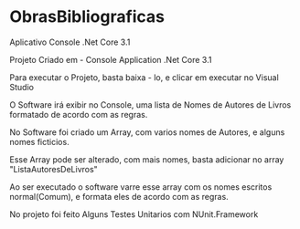 # ObrasBibliograficas
Aplicativo Console .Net Core 3.1

Projeto Criado em - Console Application .Net Core 3.1

Para executar o Projeto, basta baixa - lo, e clicar em executar no Visual Studio

O Software irá exibir no Console, uma lista de Nomes de Autores de Livros formatado de acordo com as regras.

No Software foi criado um Array, com varios nomes de Autores, e alguns nomes ficticios.

Esse Array pode ser alterado, com mais nomes, basta adicionar no array "ListaAutoresDeLivros"

Ao ser executado o software varre esse array com os nomes escritos normal(Comum), e formata eles de acordo com as regras.

No projeto foi feito Alguns Testes Unitarios com NUnit.Framework
